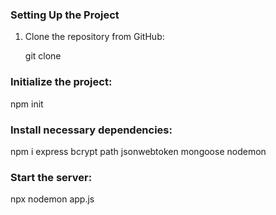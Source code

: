 
### Setting Up the Project

1. Clone the repository from GitHub:

   git clone <repository-url>
### Initialize the project:

npm init
### Install necessary dependencies:

npm i express bcrypt path jsonwebtoken mongoose nodemon
### Start the server:
npx nodemon app.js
